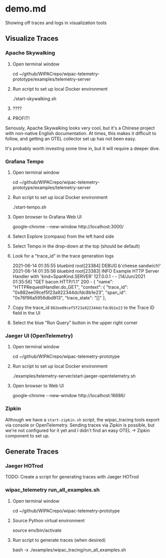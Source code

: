 # demo.md
Showing off traces and logs in visualization tools

## Visualize Traces

### Apache Skywalking
1. Open terminal window

    cd ~/github/WIPACrepo/wipac-telemetry-prototype/examples/telemetry-server

2. Run script to set up local Docker environment

    ./start-skywalking.sh

3. ????

4. PROFIT!

Seriously, Apache Skywalking looks very cool, but it's a Chinese project with
non-native English documentation. At times, this makes it difficult to follow,
and getting an OTEL collector set up has not been easy.

It's probably worth investing some time in, but it will require a deeper dive.

### Grafana Tempo
1. Open terminal window

    cd ~/github/WIPACrepo/wipac-telemetry-prototype/examples/telemetry-server

2. Run script to set up local Docker environment

    ./start-tempo.sh

3. Open browser to Grafana Web UI

    google-chrome --new-window http://localhost:3000/

4. Select Explore (compass) from the left hand side

5. Select Tempo in the drop-down at the top (should be default)

6. Look for a "trace_id" in the trace generation logs

    2021-06-14 01:35:55 bluebird root[23384] DEBUG b'cheese sandwich!'
    2021-06-14 01:35:56 bluebird root[23383] INFO Example HTTP Server Handler with 'kind=SpanKind.SERVER'
    127.0.0.1 - - [14/Jun/2021 01:35:56] "GET bacon HTTP/1.1" 200 -
    {
        "name": "HTTPRequestHandler.do_GET",
        "context": {
            "trace_id": "0x882ee09cef5f23a922344dcfdc8b1e23",
            "span_id": "0x76f96a5956dbd913",
            "trace_state": "[]"
        },

7. Copy the trace_id `882ee09cef5f23a922344dcfdc8b1e23` to the Trace ID field in the UI

8. Select the blue "Run Query" button in the upper right corner

### Jaeger UI (OpenTelemetry)
1. Open terminal window

    cd ~/github/WIPACrepo/wipac-telemetry-prototype

2. Run script to set up local Docker environment

    ./examples/telemetry-server/start-jaeger-opentelemetry.sh

3. Open browser to Web UI

    google-chrome --new-window http://localhost:16686/

### Zipkin
Although we have a `start-zipkin.sh` script, the wipac_tracing tools export
via console or OpenTelemetry. Sending traces via Zipkin is possible, but we're
not configured for it yet and I didn't find an easy OTEL -> Zipkin component
to set up.

## Generate Traces

### Jaeger HOTrod
TODO: Create a script for generating traces with Jaeger HOTrod

### wipac_telemetry run_all_examples.sh
1. Open terminal window

    cd ~/github/WIPACrepo/wipac-telemetry-prototype

2. Source Python virtual environment

    source env/bin/activate

3. Run script to generate traces (when desired)

    bash -x ./examples/wipac_tracing/run_all_examples.sh
